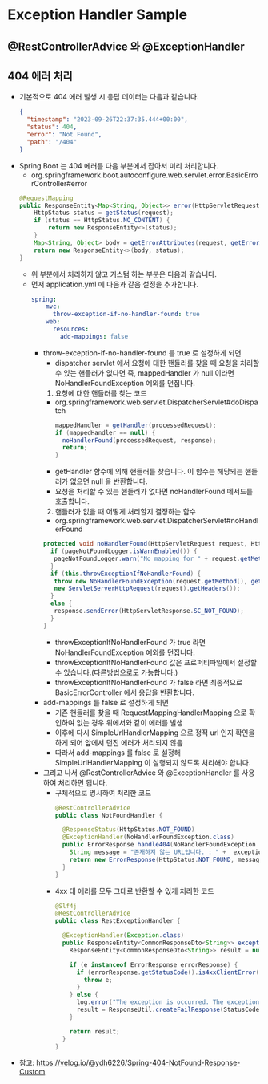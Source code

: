# Exception Handler Sample

## @RestControllerAdvice 와 @ExceptionHandler

## 404 에러 처리
- 기본적으로 404 에러 발생 시 응답 데이터는 다음과 같습니다.
  ```json
  {
    "timestamp": "2023-09-26T22:37:35.444+00:00",
    "status": 404,
    "error": "Not Found",
    "path": "/404"
  }
  ```
- Spring Boot 는 404 에러를 다음 부분에서 잡아서 미리 처리합니다.
  + org.springframework.boot.autoconfigure.web.servlet.error.BasicErrorController#error
  ```java
  @RequestMapping
  public ResponseEntity<Map<String, Object>> error(HttpServletRequest request) {
      HttpStatus status = getStatus(request);
      if (status == HttpStatus.NO_CONTENT) {
          return new ResponseEntity<>(status);
      }
      Map<String, Object> body = getErrorAttributes(request, getErrorAttributeOptions(request, MediaType.ALL));
      return new ResponseEntity<>(body, status);
  }
  ```
  - 위 부분에서 처리하지 않고 커스텀 하는 부분은 다음과 같습니다.
  - 먼저 application.yml 에 다음과 같음 설정을 추가합니다.
    ```yaml
    spring:
        mvc:
          throw-exception-if-no-handler-found: true
        web:
          resources:
            add-mappings: false
    ```
    + throw-exception-if-no-handler-found 를 true 로 설정하게 되면
      - dispatcher servlet 에서 요청에 대한 핸들러를 찾을 때 요청을 처리할 수 있는 핸들러가 없다면 즉, mappedHandler 가 null 이라면 NoHandlerFoundException 예외를 던집니다.
      1. 요청에 대한 핸들러를 찾는 코드
        - org.springframework.web.servlet.DispatcherServlet#doDispatch
          ```java
          mappedHandler = getHandler(processedRequest);
          if (mappedHandler == null) {
            noHandlerFound(processedRequest, response);
            return;
          }
          ```
        - getHandler 함수에 의해 핸들러를 찾습니다. 이 함수는 해당되는 핸들러가 없으면 null 을 반환합니다.
        - 요청을 처리할 수 있는 핸들러가 없다면 noHandlerFound 메서드를 호출합니다.
      2. 핸들러가 없을 때 어떻게 처리할지 결정하는 함수
        - org.springframework.web.servlet.DispatcherServlet#noHandlerFound
        ```java
        protected void noHandlerFound(HttpServletRequest request, HttpServletResponse response) throws Exception {
          if (pageNotFoundLogger.isWarnEnabled()) {
           pageNotFoundLogger.warn("No mapping for " + request.getMethod() + " " + getRequestUri(request));
          }
          if (this.throwExceptionIfNoHandlerFound) {
           throw new NoHandlerFoundException(request.getMethod(), getRequestUri(request),
           new ServletServerHttpRequest(request).getHeaders());
          }
          else {
           response.sendError(HttpServletResponse.SC_NOT_FOUND);
          }
        }
        ```
        - throwExceptionIfNoHandlerFound 가 true 라면 NoHandlerFoundException 예외를 던집니다.
        - throwExceptionIfNoHandlerFound 값은 프로퍼티파일에서 설정할 수 있습니다.(다른방법으로도 가능합니다.)
        - throwExceptionIfNoHandlerFound 가 false 라면 최종적으로 BasicErrorController 에서 응답을 반환합니다.
    + add-mappings 를 false 로 설정하게 되면
      - 기존 핸들러를 찾을 때 RequestMappingHandlerMapping 으로 확인하여 없는 경우 위에서와 같이 에러를 발생
      - 이후에 다시 SimpleUrlHandlerMapping 으로 정적 url 인지 확인을 하게 되어 앞에서 던진 에러가 처리되지 않음
      - 따라서 add-mappings 를 false 로 설정해 SimpleUrlHandlerMapping 이 실행되지 않도록 처리해야 합니다.
    + 그리고 나서 @RestControllerAdvice 와 @ExceptionHandler 를 사용하여 처리하면 됩니다.
      - 구체적으로 명시하여 처리한 코드
        ```java
        @RestControllerAdvice
        public class NotFoundHandler {
  
          @ResponseStatus(HttpStatus.NOT_FOUND)
          @ExceptionHandler(NoHandlerFoundException.class)
          public ErrorResponse handle404(NoHandlerFoundException exception) {
            String message = "존재하지 않는 URL입니다. : " +  exception.getRequestURL();
            return new ErrorResponse(HttpStatus.NOT_FOUND, message);
          }
        }
        ```
      - 4xx 대 에러를 모두 그대로 반환할 수 있게 처리한 코드
        ```java
        @Slf4j
        @RestControllerAdvice
        public class RestExceptionHandler {

          @ExceptionHandler(Exception.class)
          public ResponseEntity<CommonResponseDto<String>> exceptionHandler(Exception e) throws Exception {
            ResponseEntity<CommonResponseDto<String>> result = null;

            if (e instanceof ErrorResponse errorResponse) {
              if (errorResponse.getStatusCode().is4xxClientError()) {
                throw e;
              }
            } else {
              log.error("The exception is occurred. The exception message is {} " , e.getMessage());
              result = ResponseUtil.createFailResponse(StatusCodeConstants.INTERNAL_SERVER_ERROR, null, HttpStatus.OK);
            }

            return result;
          }
        }
        ```
- 참고: https://velog.io/@ydh6226/Spring-404-NotFound-Response-Custom